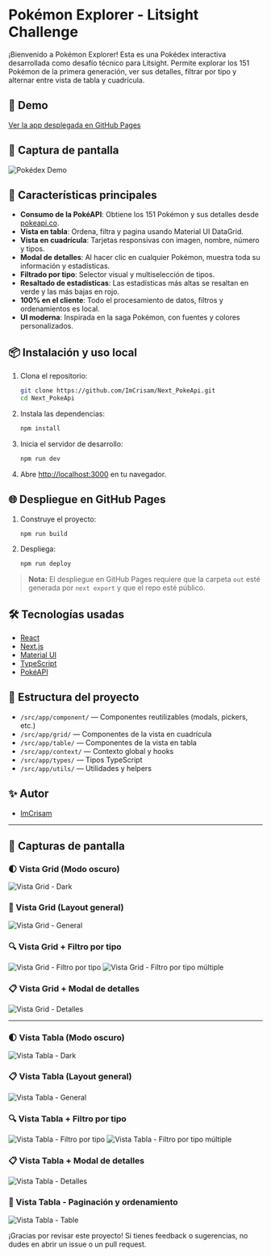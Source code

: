 # Pokémon Explorer - Litsight Challenge

¡Bienvenido a Pokémon Explorer! Esta es una Pokédex interactiva desarrollada como desafío técnico para Litsight. Permite explorar los 151 Pokémon de la primera generación, ver sus detalles, filtrar por tipo y alternar entre vista de tabla y cuadrícula.

## 🚀 Demo

[Ver la app desplegada en GitHub Pages](https://ImCrisam.github.io/Next_PokeApi)

## 📸 Captura de pantalla

![Pokédex Demo](./public/demo_screenshot.png)

## 🧩 Características principales

- **Consumo de la PokéAPI**: Obtiene los 151 Pokémon y sus detalles desde [pokeapi.co](https://pokeapi.co/).
- **Vista en tabla**: Ordena, filtra y pagina usando Material UI DataGrid.
- **Vista en cuadrícula**: Tarjetas responsivas con imagen, nombre, número y tipos.
- **Modal de detalles**: Al hacer clic en cualquier Pokémon, muestra toda su información y estadísticas.
- **Filtrado por tipo**: Selector visual y multiselección de tipos.
- **Resaltado de estadísticas**: Las estadísticas más altas se resaltan en verde y las más bajas en rojo.
- **100% en el cliente**: Todo el procesamiento de datos, filtros y ordenamientos es local.
- **UI moderna**: Inspirada en la saga Pokémon, con fuentes y colores personalizados.

## 📦 Instalación y uso local

1. Clona el repositorio:
   ```sh
   git clone https://github.com/ImCrisam/Next_PokeApi.git
   cd Next_PokeApi
   ```
2. Instala las dependencias:
   ```sh
   npm install
   ```
3. Inicia el servidor de desarrollo:
   ```sh
   npm run dev
   ```
4. Abre [http://localhost:3000](http://localhost:3000) en tu navegador.

## 🌐 Despliegue en GitHub Pages

1. Construye el proyecto:
   ```sh
   npm run build
   ```
2. Despliega:
   ```sh
   npm run deploy
   ```

> **Nota:** El despliegue en GitHub Pages requiere que la carpeta `out` esté generada por `next export` y que el repo esté público.

## 🛠️ Tecnologías usadas
- [React](https://react.dev/)
- [Next.js](https://nextjs.org/)
- [Material UI](https://mui.com/)
- [TypeScript](https://www.typescriptlang.org/)
- [PokéAPI](https://pokeapi.co/)

## 📄 Estructura del proyecto

- `/src/app/component/` — Componentes reutilizables (modals, pickers, etc.)
- `/src/app/grid/` — Componentes de la vista en cuadrícula
- `/src/app/table/` — Componentes de la vista en tabla
- `/src/app/context/` — Contexto global y hooks
- `/src/app/types/` — Tipos TypeScript
- `/src/app/utils/` — Utilidades y helpers

## ✨ Autor
- [ImCrisam](https://github.com/ImCrisam)

---
## 📸 Capturas de pantalla

### 🌓 Vista Grid (Modo oscuro)
![Vista Grid - Dark](./README/grid_cel_dark.jpg)

### 🧱 Vista Grid (Layout general)
![Vista Grid - General](./README/grid_cel.jpg)

### 🔍 Vista Grid + Filtro por tipo
![Vista Grid - Filtro por tipo](./README/grid_cel_filter.jpg)
![Vista Grid - Filtro por tipo múltiple](./README/grid_cel_filter2.jpg)

### 📋 Vista Grid + Modal de detalles
![Vista Grid - Detalles](./README/grid_cel_details.jpg)

---

### 🌓 Vista Tabla (Modo oscuro)
![Vista Tabla - Dark](./README/grid_pc_dark.jpg)

### 📋 Vista Tabla (Layout general)
![Vista Tabla - General](./README/grid_pc.jpg)

### 🔍 Vista Tabla + Filtro por tipo
![Vista Tabla - Filtro por tipo](./README/grid_pc_filter.jpg)
![Vista Tabla - Filtro por tipo múltiple](./README/grid_pc_filter2.jpg)

### 📋 Vista Tabla + Modal de detalles
![Vista Tabla - Detalles](./README/grid_pc_details.jpg)

### 📑 Vista Tabla - Paginación y ordenamiento
![Vista Tabla - Table](./README/grid_pc_table.jpg)

¡Gracias por revisar este proyecto! Si tienes feedback o sugerencias, no dudes en abrir un issue o un pull request.

